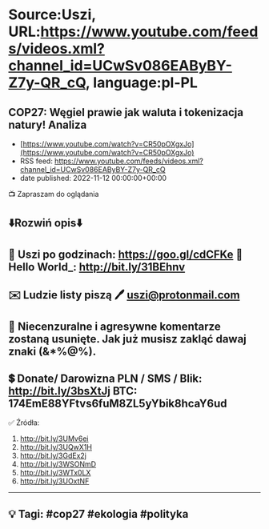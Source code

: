 # Source:Uszi, URL:https://www.youtube.com/feeds/videos.xml?channel_id=UCwSv086EAByBY-Z7y-QR_cQ, language:pl-PL

## COP27: Węgiel prawie jak waluta i tokenizacja natury! Analiza
 - [https://www.youtube.com/watch?v=CR50pOXgxJo](https://www.youtube.com/watch?v=CR50pOXgxJo)
 - RSS feed: https://www.youtube.com/feeds/videos.xml?channel_id=UCwSv086EAByBY-Z7y-QR_cQ
 - date published: 2022-11-12 00:00:00+00:00

📺 Zapraszam do oglądania

⬇️Rozwiń opis⬇️
------------------------------------------------------------
👀 Uszi po godzinach: https://goo.gl/cdCFKe
👀 Hello World_: http://bit.ly/31BEhnv
------------------------------------------------------------
✉️ Ludzie listy piszą 
🖊️ uszi@protonmail.com
------------------------------------------------------------
👺 Niecenzuralne i agresywne komentarze zostaną usunięte.  Jak już musisz zakląć dawaj znaki (&*%@%).
------------------------------------------------------------
💲 Donate/ Darowizna
PLN / SMS / Blik: http://bit.ly/3bsXtJj
BTC: 174EmE88YFtvs6fuM8ZL5yYbik8hcaY6ud
-------------------------------------------------------------
✅ Źródła:
1. http://bit.ly/3UMv6ei
2. http://bit.ly/3UQwX1H
3. http://bit.ly/3GdEx2j
4. http://bit.ly/3WSONmD
5. http://bit.ly/3WTx0LX
6. http://bit.ly/3UOxtNF
---------------------------------------------------------------
💡 Tagi: #cop27 #ekologia #polityka
--------------------------------------------------------------

